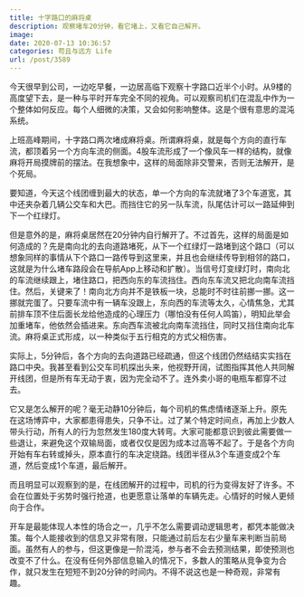 ```yaml
---
title: 十字路口的麻将桌
description: 观察堵车20分钟，看它堵上，又看它自己解开。
image: 
date: 2020-07-13 10:36:57
categories: 苟且与远方 Life
url: /post/3589
---
```


今天很早到公司，一边吃早餐，一边居高临下观察十字路口近半个小时。从9楼的高度望下去，是一种与平时开车完全不同的视角。可以观察司机们在混乱中作为一个整体如何反应。每个人细微的决策，又会如何影响整体。这是个很有意思的混沌系统。

上班高峰期间，十字路口两次堵成麻将桌。所谓麻将桌，就是每个方向的直行车流，都顶着另一个方向车流的侧面。4股车流形成了一个像风车一样的结构，就像麻将开局摸牌前的摆法。在我想象中，这样的局面除非交警来，否则无法解开，是个死局。

要知道，今天这个线团缠到最大的状态，单一个方向的车流就堵了3个车道宽，其中还夹杂着几辆公交车和大巴。而挡住它的另一队车流，队尾估计可以一路延伸到下一个红绿灯。

但是意外的是，麻将桌居然在20分钟内自行解开了。不过首先，这样的局面是如何造成的？先是南向北的去向道路堵死，从下一个红绿灯一路堵到这个路口（可以想象同样的事情从下个路口一路传导到这里来，并且也会继续传导到相邻的路口，这就是为什么堵车路段会在导航App上移动和扩散）。当信号灯变绿灯时，南向北的车流继续跟上，堵住路口，把西向东的车流挡住。西向东车流又把北向南车流挡住。然后，关键来了！南向北方向并不是铁板一块，总能时不时往前挪一挪。这一挪就完蛋了。只要车流中有一辆车没跟上，东向西的车流等太久，心情焦急，尤其前排车顶不住后面长龙给他造成的心理压力（哪怕没有任何人鸣笛），明知此举会加重堵车，他依然会插进来。东向西车流被北向南车流挡住，同时又挡住南向北车流。麻将桌正式形成，以一种类似于五行相克的方式父相伤害。

实际上，5分钟后，各个方向的去向道路已经疏通，但这个线团仍然结结实实挡在路口中央。我甚至看到公交车司机探出头来，他视野开阔，试图指挥其他人共同解开线团，但是所有车无动于衷，因为完全动不了。连外卖小哥的电瓶车都穿不过去。

它又是怎么解开的呢？毫无动静10分钟后，每个司机的焦虑情绪逐渐上升。原先在这场博弈中，大家都患得患失，只争不让。过了某个特定时间点，再加上少数人带头行动，所有人的行为忽然发生180度大转弯。大家可能都意识到彼此需要做一些退让，来避免这个双输局面，或者仅仅是因为成本过高等不起了。于是各个方向开始有车右转或掉头，原本直行的车决定绕路。线团半径从3个车道变成2个车道，然后变成1个车道，最后解开。

而且明显可以观察到的是，在线团解开的过程中，司机的行为变得友好了许多。不会在位置处于劣势时强行抢道，也更愿意让落单的车辆先走。心情好的时候人更倾向于合作。

开车是最能体现人本性的场合之一，几乎不怎么需要调动逻辑思考，都凭本能做决策。每个人能接收到的信息又非常有限，只能通过前后左右少量车来判断当前局面。虽然有人的参与，但这更像是一阶混沌，参与者不会去预测结果，即使预测也改变不了什么。在没有任何外部信息输入的情况下，多数人的策略从竞争变为合作，就只发生在短短不到20分钟的时间内。不得不说这也是一种奇观，非常有趣。